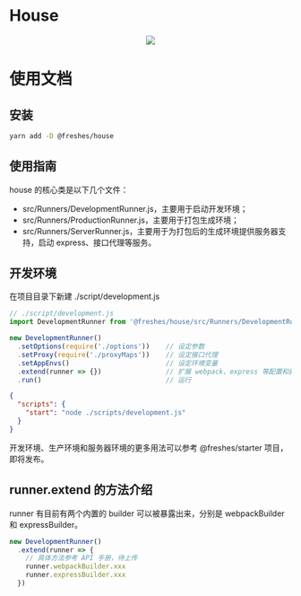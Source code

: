 <p align="center">
  <h1>House</h1>
</p>

<p align="center">
  <a href="https://circleci.com/gh/HumanUI/house/tree/master" title="CircleCI">
    <img src="https://circleci.com/gh/HumanUI/house/tree/master.svg?style=svg">
  </a>
</p>

# 使用文档

## 安装

``` bash
yarn add -D @freshes/house
```

## 使用指南

house 的核心类是以下几个文件：

* src/Runners/DevelopmentRunner.js，主要用于启动开发环境；
* src/Runners/ProductionRunner.js，主要用于打包生成环境；
* src/Runners/ServerRunner.js，主要用于为打包后的生成环境提供服务器支持，启动 express、接口代理等服务。

## 开发环境

在项目目录下新建 ./script/development.js

``` javascript
// ./script/development.js
import DevelopmentRunner from '@freshes/house/src/Runners/DevelopmentRunner.js'

new DevelopmentRunner()
  .setOptions(require('./options'))    // 设定参数
  .setProxy(require('./proxyMaps'))    // 设定接口代理
  .setAppEnvs()                        // 设定环境变量
  .extend(runner => {})                // 扩展 webpack、express 等配置和服务
  .run()                               // 运行
```

``` json
{
  "scripts": {
    "start": "node ./scripts/development.js"
  }
}
```

开发环境、生产环境和服务器环境的更多用法可以参考 @freshes/starter 项目，即将发布。

## runner.extend 的方法介绍

runner 有目前有两个内置的 builder 可以被暴露出来，分别是 webpackBuilder 和 expressBuilder。

``` javascript
new DevelopmentRunner()
  .extend(runner => {
    // 具体方法参考 API 手册，待上传
    runner.webpackBuilder.xxx
    runner.expressBuilder.xxx
  })
```
